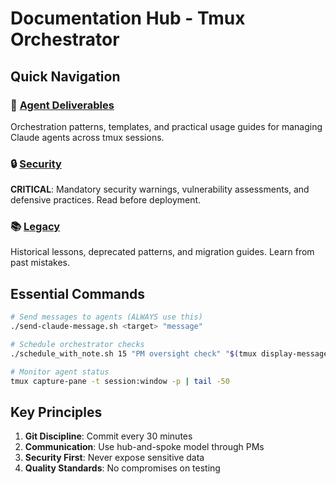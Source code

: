 # Documentation Hub - Tmux Orchestrator

## Quick Navigation

### 📁 [Agent Deliverables](./agent-deliverables/CLAUDE.md)
Orchestration patterns, templates, and practical usage guides for managing Claude agents across tmux sessions.

### 🔒 [Security](./security/CLAUDE.md)
**CRITICAL**: Mandatory security warnings, vulnerability assessments, and defensive practices. Read before deployment.

### 📚 [Legacy](./legacy/CLAUDE.md)
Historical lessons, deprecated patterns, and migration guides. Learn from past mistakes.

## Essential Commands

```bash
# Send messages to agents (ALWAYS use this)
./send-claude-message.sh <target> "message"

# Schedule orchestrator checks
./schedule_with_note.sh 15 "PM oversight check" "$(tmux display-message -p '#{session_name}:#{window_index}')"

# Monitor agent status
tmux capture-pane -t session:window -p | tail -50
```

## Key Principles

1. **Git Discipline**: Commit every 30 minutes
2. **Communication**: Use hub-and-spoke model through PMs
3. **Security First**: Never expose sensitive data
4. **Quality Standards**: No compromises on testing